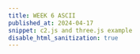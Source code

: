 ```yaml
---
title: WEEK 6 ASCII
published_at: 2024-04-17
snippet: c2.js and three.js example
disable_html_sanitization: true
---
```


<div id="ascii_div"></div>

<script type="module">

    // wait for navigator media to happen then execute the code
   const stream = await navigator.mediaDevices.getUserMedia ({ 

    // no audio
      audio: false,
    // allow visual
      video: true,
    // 
      facingMode: `user`,
   })

    // 
   const videoTracks = await stream.getVideoTracks ()
   console.log (`Using video device: ${ videoTracks[0].label }`)

   const video = document.createElement (`video`)
   video.srcObject = stream

   // wait for the video to play then execute the code
   await video.play ()

   const cnv = document.createElement (`canvas`)
   cnv.width  = 64
   cnv.height = cnv.width * video.videoHeight / video.videoWidth

   const div = document.getElementById (`ascii_div`)
   div.style.fontFamily = `monospace`
   div.style.textAlign = `center`

   const ctx = cnv.getContext (`2d`)

    // different characters for the input
    //const chars = "⠿⠾⠽⠼⠼⠼⠹⠸⠷⠶⠵⠴⠴⠲⠱⠰⠯⠮⠭⠬⠄⠃⠂⠁⠀"
    const chars = "abcdefghijklmnop"


   const draw_frame = async () => {

    // 
      ctx.save ()
      ctx.scale (-1, 1)
      ctx.drawImage (video, -cnv.width, 0, cnv.width, cnv.height)
      ctx.restore ()

    // 
      const pixels = await ctx.getImageData (0, 0, cnv.width, cnv.height).data

      let ascii_img = ``

    // getting data to transform into the ascii
      for (let y = 0; y < cnv.height; y += 2) {
         for (let x = 0; x < cnv.width; x++) {
            const i = (y * cnv.width + x) * 4
            const r = pixels[i]
            const g = pixels[i + 1]
            const b = pixels[i + 2]
            const br = (r * g * b / 16581375) ** 0.1
            const char_i = Math.floor (br * chars.length)
            ascii_img += chars[char_i]
         }
         ascii_img += `\n`
      }

      div.innerText = ascii_img

      requestAnimationFrame (draw_frame)
   }

   draw_frame ()
</script>
